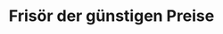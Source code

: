 ---
title: "Frisör der günstigen Preise"
url: /weyhausen/frisoer-der-guenstigen-preise/
shop: Friseur
---